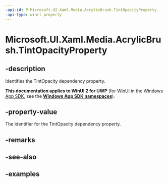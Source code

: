 ```yaml
---
-api-id: P:Microsoft.UI.Xaml.Media.AcrylicBrush.TintOpacityProperty
-api-type: winrt property
---
```

<!-- Property syntax.
public DependencyProperty TintOpacityProperty { get; }
-->

# Microsoft.UI.Xaml.Media.AcrylicBrush.TintOpacityProperty


## -description

Identifies the TintOpacity dependency property.


**This documentation applies to WinUI 2 for UWP** (for [WinUI](/windows/apps/winui/winui3/) in the [Windows App SDK](/windows/apps/windows-app-sdk/), see the **[Windows App SDK namespaces](/windows/windows-app-sdk/api/winrt/)**).

## -property-value

The identifier for the TintOpacity dependency property.


## -remarks


## -see-also


## -examples



